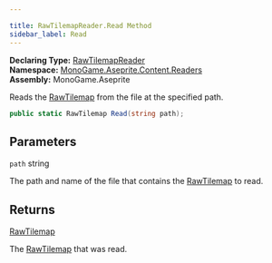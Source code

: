 ```yaml
---

title: RawTilemapReader.Read Method
sidebar_label: Read
---
```

**Declaring Type:** [RawTilemapReader](../)  
**Namespace:** [MonoGame.Aseprite.Content.Readers](../../)  
**Assembly:** MonoGame.Aseprite

Reads the [RawTilemap](../../../../RawTypes/RawTilemap/) from the file at the specified path.

```csharp
public static RawTilemap Read(string path);
```

## Parameters

`path`  string

The path and name of the file that contains the [RawTilemap](../../../../RawTypes/RawTilemap/) to read.

## Returns

[RawTilemap](../../../../RawTypes/RawTilemap/)

The [RawTilemap](../../../../RawTypes/RawTilemap/) that was read.


